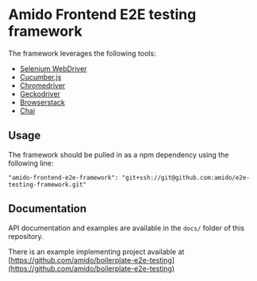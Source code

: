 # Amido Frontend E2E testing framework

The framework leverages the following tools:

* [Selenium WebDriver](http://www.seleniumhq.org/docs/03_webdriver.jsp)
* [Cucumber.js](https://github.com/cucumber/cucumber-js)
* [Chromedriver](https://sites.google.com/a/chromium.org/chromedriver/)
* [Geckodriver](https://github.com/mozilla/geckodriver/releases)
* [Browserstack](https://www.browserstack.com)
* [Chai](http://chaijs.com/)

## Usage

The framework should be pulled in as a npm dependency using the following line:

`"amido-frontend-e2e-framework": "git+ssh://git@github.com:amido/e2e-testing-framework.git"`

## Documentation

API documentation and examples are available in the `docs/` folder of this repository.

There is an example implementing project available at [https://github.com/amido/boilerplate-e2e-testing](https://github.com/amido/boilerplate-e2e-testing)
